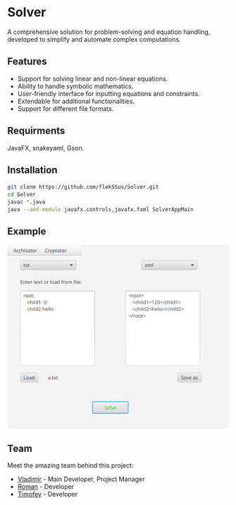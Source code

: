 # Solver

A comprehensive solution for problem-solving and equation handling, developed to simplify and automate complex computations.

## Features

- Support for solving linear and non-linear equations.
- Ability to handle symbolic mathematics.
- User-friendly interface for inputting equations and constraints.
- Extendable for additional functionalities.
- Support for different file formats.

## Requirments

JavaFX, snakeyaml, Gson.

## Installation

   ```bash
   git clone https://github.com/flekSSus/Solver.git
   cd Solver
   javac *.java
   java --add-module javafx.controls,javafx.fxml SolverAppMain
   ```
## Example


![Alt text](https://github.com/flekSSus/ShipFactory/blob/master/Screenshot%20from%202025-01-13%2007-59-38.png)


## Team

Meet the amazing team behind this project:

- [Vladimir](https://github.com/flekSSus) - Main Developer, Project Manager
- [Roman](https://github.com/romanar2006) - Developer
- [Timofey](https://github.com/ONion-Start) - Developer


